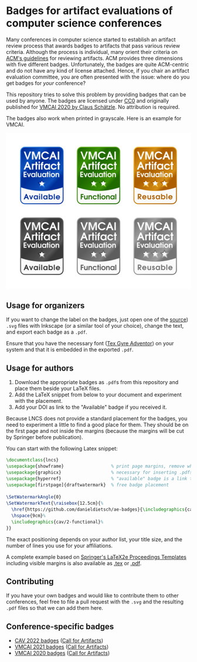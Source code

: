 # Badges for artifact evaluations of computer science conferences
Many conferences in computer science started to establish an artifact review process that awards badges to artifacts that pass various review criteria. Although the process is individual, many orient their criteria on [ACM's guidelines](https://www.acm.org/publications/policies/artifact-review-badging) for reviewing artifacts. ACM provides three dimensions with five different badges. Unfortunately, the badges are quite ACM-centric and do not have any kind of license attached. Hence, if you chair an artifact evaluation committee, you are often presented with the issue: where do you get badges for _your_ conference?

This repository tries to solve this problem by providing badges that can be used by anyone. The badges are licensed under [CC0](https://creativecommons.org/publicdomain/zero/1.0/) and originally published for [VMCAI 2020 by Claus Schätzle](https://github.com/schaetzc/vmcai-badges). No attribution is required.

The badges also work when printed in grayscale. Here is an example for VMCAI.

![All badges in color, and black and white as PNG](examples/preview.png)


## Usage for organizers
If you want to change the label on the badges, just open one of the [source](src/about-the-sources.md)) `.svg` files with Inkscape (or a similar tool of your choice), change the text, and export each badge as a `.pdf`.

Ensure that you have the necessary font ([Tex Gyre Adventor](http://www.gust.org.pl/projects/e-foundry/tex-gyre/adventor)) on your system and that it is embedded in the exported `.pdf`.


## Usage for authors
1. Download the appropriate badges as `.pdf`s from this repository and place them beside your LaTeX files.
2. Add the LaTeX snippet from below to your document and experiment with the placement.
3. Add your DOI as link to the "Available" badge if you received it.

Because LNCS does not provide a standard placement for the badges, you need to experiment a little to find a good place for them.
They should be on the first page and not inside the margins (because the margins will be cut by Springer before publication).

You can start with the following Latex snippet:

```tex
\documentclass{lncs}
\usepackage{showframe}                  % print page margins, remove when positioning is satisfying
\usepackage{graphicx}                   % necessary for inserting .pdfs 
\usepackage{hyperref}                   % "available" badge is a link to the actual DOI 
\usepackage[firstpage]{draftwatermark}  % free badge placement

\SetWatermarkAngle{0}
\SetWatermarkText{\raisebox{12.5cm}{%
  \href{https://github.com/danieldietsch/ae-badges}{\includegraphics{cav/1-available}}% 
  \hspace{9cm}%
  \includegraphics{cav/2-functional}%
}}
```

The exact positioning depends on your author list, your title size, and the number of lines you use for your affiliations.

A complete example based on [Springer's LaTeX2e Proceedings Templates](https://www.springer.com/gp/computer-science/lncs/conference-proceedings-guidelines) including visible margins is also available as [.tex](examples/lncs/samplepaper.tex) or [.pdf](examples/lncs/samplepaper.pdf).


## Contributing
If you have your own badges and would like to contribute them to other conferences, feel free to file a pull request with the `.svg` and the resulting `.pdf` files so that we can add them here.


## Conference-specific badges
* [CAV 2022 badges](cav/) ([Call for Artifacts](http://i-cav.org/2022/artifact-evaluation/))
* [VMCAI 2021 badges](vmcai/) ([Call for Artifacts](https://popl20.sigplan.org/home/VMCAI-2021#Call-for-Artifacts))
* [VMCAI 2020 badges](vmcai/) ([Call for Artifacts](https://popl20.sigplan.org/home/VMCAI-2020#Call-for-Artifacts))
